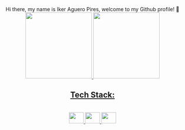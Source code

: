 
<div align="center">
Hi there, my name is Iker Aguero Pires, welcome to my Github profile! 👋
</div>

<!--
**ikeraguero/ikeraguero** is a ✨ _special_ ✨ repository because its `README.md` (this file) appears on your GitHub profile.

Here are some ideas to get you started:

- 🔭 I’m currently working on ...
- 🌱 I’m currently learning ...
- 👯 I’m looking to collaborate on ...
- 🤔 I’m looking for help with ...
- 💬 Ask me about ...
- 📫 How to reach me: ...
- 😄 Pronouns: ...
- ⚡ Fun fact: ...
-->

<div align="center">

<div align="center">
  <a href="https://github.com/ikeraguero">
  <img height="180em" src="https://github-readme-stats.vercel.app/api?username=ikeraguero&show_icons=true&theme=midnight-purple&include_all_commits=true&count_private=true"/>
  
  <img height="180em" src="https://github-readme-stats.vercel.app/api/top-langs/?username=ikeraguero&layout=compact&langs_count=7&theme=midnight-purple"/>

</div>

## Tech Stack:

<div style="display: inline_block"><br>
 <img height="30" width="40" src="https://cdn.jsdelivr.net/gh/devicons/devicon/icons/html5/html5-original.svg" />
 <img height="30" width="40" src="https://cdn.jsdelivr.net/gh/devicons/devicon/icons/css3/css3-original.svg" />
 <img height="30" width="40" src="https://cdn.jsdelivr.net/gh/devicons/devicon/icons/javascript/javascript-original.svg" />
</diV> 
 
</div>


 

